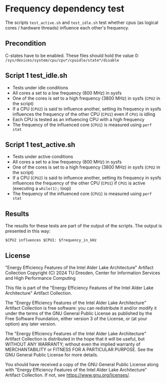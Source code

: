 # Frequency dependency test

The scripts `test_active.sh` and `test_idle.sh` test whether cpus (as logical cores / hardware threads) influence each other's frequency.

## Precondition

C-states have to be enabled. These files should hold the value 0: `/sys/devices/system/cpu/cpu*/cpuidle/state*/disable`

## Script 1 test_idle.sh

- Tests under idle conditions
- All cores a set to a low frequency (800 MHz) in sysfs
- One of the cores is set to a high frequency (3800 MHz) in sysfs (`CPU2` in the script)
- If a CPU (`CPU2`) is said to influence another, setting its frequency in sysfs influences the frequency of the other CPU (`CPU1`) even if  `CPU1` is idling
- Each CPU is tested as an influencing CPU with a high frequency
- The frequency of the influenced core (`CPU1`) is measured using `perf stat`

## Script 1 test_active.sh

- Tests under active conditions
- All cores a set to a low frequency (800 MHz) in sysfs
- One of the cores is set to a high frequency (3800 MHz) in sysfs (`CPU2` in the script)
- If a CPU (`CPU2`) is said to influence another, setting its frequency in sysfs influences the frequency of the other CPU (`CPU1`) if `CPU1` is active (executing a `while(1);` loop)
- The frequency of the influenced core (`CPU1`) is measured using `perf stat`

## Results

The results for these tests are part of the output of the scripts.
The output is presented in this way:
```
$CPU2 influences $CPU1: $frequency_in_kHz
```

## License
"Energy Efficiency Features of the Intel Alder Lake Architecture" Artifact Collection
Copyright (C) 2024 TU Dresden, Center for Information Services and High Performance Computing

This file is part of the "Energy Efficiency Features of the Intel Alder Lake Architecture" Artifact Collection.

The "Energy Efficiency Features of the Intel Alder Lake Architecture" Artifact Collection is free software: you can redistribute it and/or modify it under the terms of the GNU General Public License as published by the Free Software Foundation, either version 3 of the License, or (at your option) any later version.

The "Energy Efficiency Features of the Intel Alder Lake Architecture" Artifact Collection is distributed in the hope that it will be useful, but WITHOUT ANY WARRANTY; without even the implied warranty of MERCHANTABILITY or FITNESS FOR A PARTICULAR PURPOSE. See the GNU General Public License for more details.

You should have received a copy of the GNU General Public License along with "Energy Efficiency Features of the Intel Alder Lake Architecture" Artifact Collection. If not, see <https://www.gnu.org/licenses/>.

